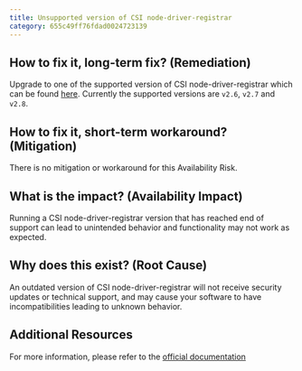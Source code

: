 ```yaml
---
title: Unsupported version of CSI node-driver-registrar
category: 655c49ff76fdad0024723139
---
```


## How to fix it, long-term fix? (Remediation)

Upgrade to one of the supported version of CSI node-driver-registrar which can be found [here](https://kubernetes-csi.github.io/docs/node-driver-registrar.html). Currently the supported versions are `v2.6`, `v2.7` and `v2.8`.

## How to fix it, short-term workaround? (Mitigation)

There is no mitigation or workaround for this Availability Risk.

## What is the impact? (Availability Impact)

Running a CSI node-driver-registrar version that has reached end of support can lead to unintended behavior and functionality may not work as expected.

## Why does this exist? (Root Cause)

An outdated version of CSI node-driver-registrar will not receive security updates or technical support, and may cause your software to have incompatibilities leading to unknown behavior.

## Additional Resources

For more information, please refer to the [official documentation](https://kubernetes-csi.github.io/docs/node-driver-registrar.html)